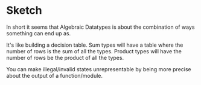 # Sketch

In short it seems that Algebraic Datatypes is about the combination of ways something can end up as.

It's like building a decision table. Sum types will have a table where the number of rows is the sum of all the types. Product types will have the number of rows be the product of all the types.

You can make illegal/invalid states unrepresentable by being more precise about the output of a function/module.

